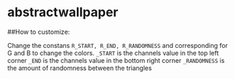 # abstractwallpaper

##How to customize:

Change the constans `R_START, R_END, R_RANDOMNESS` and corresponding for G and B to change the colors.
`_START` is the channels value in the top left corner
`_END` is the channels value in the bottom right corner
`_RANDOMNESS` is the amount of randomness between the triangles

